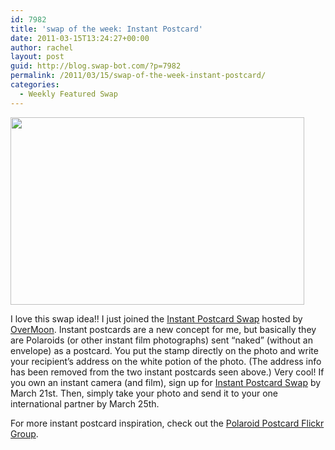 ```yaml
---
id: 7982
title: 'swap of the week: Instant Postcard'
date: 2011-03-15T13:24:27+00:00
author: rachel
layout: post
guid: http://blog.swap-bot.com/?p=7982
permalink: /2011/03/15/swap-of-the-week-instant-postcard/
categories:
  - Weekly Featured Swap
---
```

[<img src="http://blog.swap-bot.com/wp-content/uploads/2011/03/instantpostcards.jpg" alt="" title="instantpostcards" width="470" height="300" class="aligncenter size-full wp-image-7984" srcset="http://blog.swap-bot.com/wp-content/uploads/2011/03/instantpostcards-300x191.jpg 300w, http://blog.swap-bot.com/wp-content/uploads/2011/03/instantpostcards.jpg 470w" sizes="(max-width: 470px) 100vw, 470px" />](http://www.flickr.com/photos/batara/4976407431/in/pool-69355202@N00)

I love this swap idea!! I just joined the [Instant Postcard Swap](http://www.swap-bot.com/swap/show/84903) hosted by [OverMoon](http://www.swap-bot.com/user:OverMoon). Instant postcards are a new concept for me, but basically they are Polaroids (or other instant film photographs) sent &#8220;naked&#8221; (without an envelope) as a postcard. You put the stamp directly on the photo and write your recipient&#8217;s address on the white potion of the photo. (The address info has been removed from the two instant postcards seen above.) Very cool! If you own an instant camera (and film), sign up for [Instant Postcard Swap](http://www.swap-bot.com/swap/show/84903) by March 21st. Then, simply take your photo and send it to your one international partner by March 25th. 

For more instant postcard inspiration, check out the [Polaroid Postcard Flickr Group](http://www.flickr.com/groups/69355202@N00/pool/with/4976407431/).
